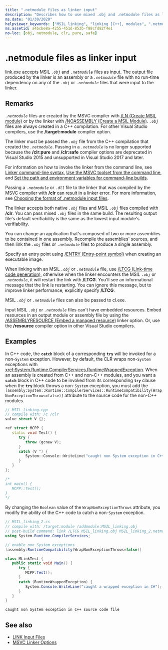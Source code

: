 ```yaml
---
title: ".netmodule files as linker input"
description: "Describes how to use mixed .obj and .netmodule files as linker input when creating .NET assemblies."
ms.date: "01/30/2020"
helpviewer_keywords: ["MSIL linking", "linking [C++], modules", ".netmodule files", "modules, Visual C++"]
ms.assetid: a4bcbe8a-4255-451d-853b-f88cfd82f4e1
no-loc: [obj, netmodule, clr, pure, safe]
---
```

# .netmodule files as linker input

link.exe accepts MSIL *`.obj`* and *`.netmodule`* files as input. The output file produced by the linker is an assembly or a *`.netmodule`* file with no run-time dependency on any of the *`.obj`* or *`.netmodule`* files that were input to the linker.

## Remarks

*`.netmodule`* files are created by the MSVC compiler with [/LN (Create MSIL module)](ln-create-msil-module.md) or by the linker with [/NOASSEMBLY (Create a MSIL Module)](noassembly-create-a-msil-module.md). *`.obj`* files are always created in a C++ compilation. For other Visual Studio compilers, use the **/target:module** compiler option.

The linker must be passed the *`.obj`* file from the C++ compilation that created the *`.netmodule`*. Passing in a *`.netmodule`* is no longer supported because the **/clr:pure** and **/clr:safe** compiler options are deprecated in Visual Studio 2015 and unsupported in Visual Studio 2017 and later.

For information on how to invoke the linker from the command line, see [Linker command-line syntax](linking.md), [Use the MSVC toolset from the command line](../building-on-the-command-line.md), and [Set the path and environment variables for command-line builds](../setting-the-path-and-environment-variables-for-command-line-builds.md).

Passing a *`.netmodule`* or *`.dll`* file to the linker that was compiled by the MSVC compiler with **/clr** can result in a linker error. For more information, see [Choosing the format of .netmodule input files](choosing-the-format-of-netmodule-input-files.md).

The linker accepts both native *`.obj`* files and MSIL *`.obj`* files compiled with **/clr**. You can pass mixed *`.obj`* files in the same build. The resulting output file's default verifiability is the same as the lowest input module's verifiability.

You can change an application that's composed of two or more assemblies to be contained in one assembly. Recompile the assemblies' sources, and then link the *`.obj`* files or *`.netmodule`* files to produce a single assembly.

Specify an entry point using [/ENTRY (Entry-point symbol)](entry-entry-point-symbol.md) when creating an executable image.

When linking with an MSIL *`.obj`* or *`.netmodule`* file, use [/LTCG (Link-time code generation)](ltcg-link-time-code-generation.md), otherwise when the linker encounters the MSIL *`.obj`* or *`.netmodule`*, it will restart the link with **/LTCG**. You'll see an informational message that the link is restarting. You can ignore this message, but to improve linker performance, explicitly specify **/LTCG**.

MSIL *`.obj`* or *`.netmodule`* files can also be passed to cl.exe.

Input MSIL *`.obj`* or *`.netmodule`* files can't have embedded resources. Embed resources in an output module or assembly file by using the [/ASSEMBLYRESOURCE (Embed a managed resource)](assemblyresource-embed-a-managed-resource.md) linker option. Or, use the **/resource** compiler option in other Visual Studio compilers.

## Examples

In C++ code, the **`catch`** block of a corresponding **`try`** will be invoked for a non-`System` exception. However, by default, the CLR wraps non-`System` exceptions with <xref:System.Runtime.CompilerServices.RuntimeWrappedException>. When an assembly is created from C++ and non-C++ modules, and you want a **`catch`** block in C++ code to be invoked from its corresponding **`try`** clause when the **`try`** block throws a non-`System` exception, you must add the `[assembly:System::Runtime::CompilerServices::RuntimeCompatibility(WrapNonExceptionThrows=false)]` attribute to the source code for the non-C++ modules.

```cpp
// MSIL_linking.cpp
// compile with: /c /clr
value struct V {};

ref struct MCPP {
   static void Test() {
      try {
         throw (gcnew V);
      }
      catch (V ^) {
         System::Console::WriteLine("caught non System exception in C++ source code file");
      }
   }
};

/*
int main() {
   MCPP::Test();
}
*/
```

By changing the `Boolean` value of the `WrapNonExceptionThrows` attribute, you modify the ability of the C++ code to catch a non-`System` exception.

```csharp
// MSIL_linking_2.cs
// compile with: /target:module /addmodule:MSIL_linking.obj
// post-build command: link /LTCG MSIL_linking.obj MSIL_linking_2.netmodule /entry:MLinkTest.Main /out:MSIL_linking_2.exe /subsystem:console
using System.Runtime.CompilerServices;

// enable non System exceptions
[assembly:RuntimeCompatibility(WrapNonExceptionThrows=false)]

class MLinkTest {
   public static void Main() {
      try {
         MCPP.Test();
      }
      catch (RuntimeWrappedException) {
         System.Console.WriteLine("caught a wrapped exception in C#");
      }
   }
}
```

```Output
caught non System exception in C++ source code file
```

## See also

- [LINK Input Files](link-input-files.md)
- [MSVC Linker Options](linker-options.md)
